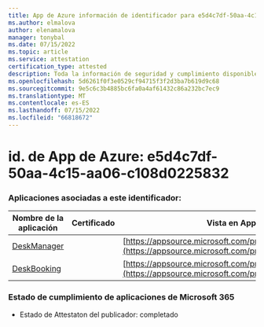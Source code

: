 ```yaml
---
title: App de Azure información de identificador para e5d4c7df-50aa-4c15-aa06-c108d0225832
ms.author: elmalova
author: elenamalova
manager: tonybal
ms.date: 07/15/2022
ms.topic: article
ms.service: attestation
certification_type: attested
description: Toda la información de seguridad y cumplimiento disponible para e5d4c7df-50aa-4c15-aa06-c108d0225832.
ms.openlocfilehash: 5d6261f0f3e0529cf94715f3f2d3ba7b619d9c68
ms.sourcegitcommit: 9e5c6c3b4885bc6fa0a4af61432c86a232bc7ec9
ms.translationtype: MT
ms.contentlocale: es-ES
ms.lasthandoff: 07/15/2022
ms.locfileid: "66818672"
---
```

# <a name="azure-app-id-e5d4c7df-50aa-4c15-aa06-c108d0225832"></a>id. de App de Azure: e5d4c7df-50aa-4c15-aa06-c108d0225832


### <a name="apps-associated-with-this-id"></a>Aplicaciones asociadas a este identificador:
| **Nombre de la aplicación** | **Certificado** | **Vista en AppSource** |
|--------------|---------------|-----------------------|
| [DeskManager](../forward/WA200003831.md) |  | [https://appsource.microsoft.com/product/office/WA200003831](https://appsource.microsoft.com/product/office/WA200003831) |
| [DeskBooking](../forward/WA200003866.md) |  | [https://appsource.microsoft.com/product/office/WA200003866](https://appsource.microsoft.com/product/office/WA200003866) |

### <a name="microsoft-365-app-compliance-status"></a>Estado de cumplimiento de aplicaciones de Microsoft 365
- Estado de Attestaton del publicador: completado
